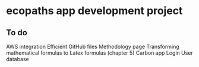 # ecopaths app development project 

## To do
AWS integration
Efficient GitHub files
Methodology page
Transforming mathematical formulas to Latex formulas (chapter 5) 
Carbon app 
Login
User database 
